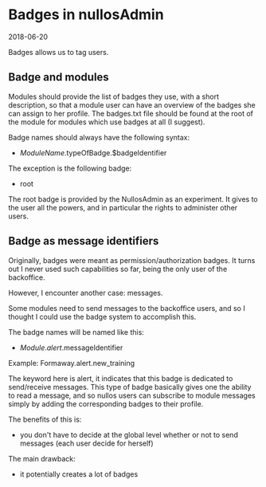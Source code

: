 Badges in nullosAdmin
======================
2018-06-20



Badges allows us to tag users.




Badge and modules
-------------------

Modules should provide the list of badges they use, with a short description, so that a module user can have an overview of the badges
she can assign to her profile.
The badges.txt file should be found at the root of the module for modules which use badges at all (I suggest).

Badge names should always have the following syntax:

- $ModuleName.$typeOfBadge.$badgeIdentifier


The exception is the following badge:

- root

The root badge is provided by the NullosAdmin as an experiment.
It gives to the user all the powers, and in particular the rights to administer other users.





Badge as message identifiers
----------------------------
Originally, badges were meant as permission/authorization badges.
It turns out I never used such capabilities so far, being the only user of the backoffice.

However, I encounter another case: messages.

Some modules need to send messages to the backoffice users, and so I thought I could use
the badge system to accomplish this.



The badge names will be named like this:

- $Module.alert.$messageIdentifier

Example:  Formaway.alert.new_training

The keyword here is alert, it indicates that this badge is dedicated to send/receive messages.
This type of badge basically gives one the ability to read a message, and so nullos users can subscribe
to module messages simply by adding the corresponding badges to their profile.


The benefits of this is:

- you don't have to decide at the global level whether or not to send messages (each user decide for herself)


The main drawback:

- it potentially creates a lot of badges 